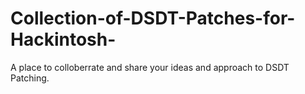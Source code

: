 # Collection-of-DSDT-Patches-for-Hackintosh-
A place to colloberrate and share your ideas and approach to DSDT Patching. 
